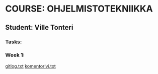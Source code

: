 # COURSE: OHJELMISTOTEKNIIKKA
## Student: Ville Tonteri

### Tasks:

### Week 1:

[gitlog.txt](https://github.com/vtonteri/ot-harjoitustyo/blob/main/laskarit/viikko1/gitlog.txt)
[komentorivi.txt](https://github.com/vtonteri/ot-harjoitustyo/blob/main/laskarit/viikko1/komentorivi.txt)

